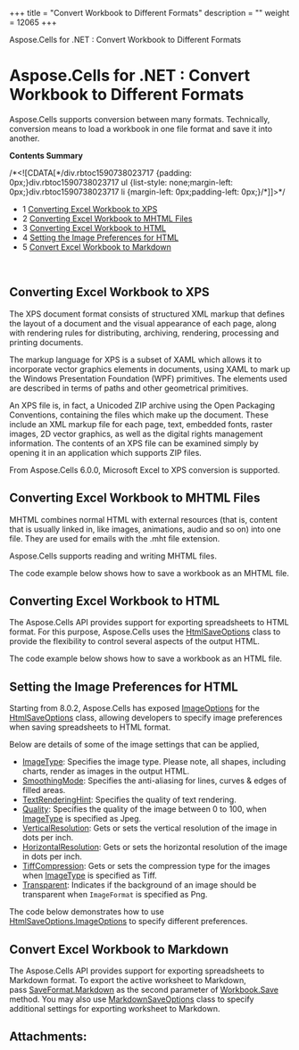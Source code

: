 +++
title = "Convert Workbook to Different Formats" 
description = "" 
weight = 12065 
+++

Aspose.Cells for .NET : Convert Workbook to Different Formats  

# Aspose.Cells for .NET : Convert Workbook to Different Formats


Aspose.Cells supports conversion between many formats. Technically, conversion means to load a workbook in one file format and save it into another.

**Contents Summary**

/\*<!\[CDATA\[\*/div.rbtoc1590738023717 {padding: 0px;}div.rbtoc1590738023717 ul {list-style: none;margin-left: 0px;}div.rbtoc1590738023717 li {margin-left: 0px;padding-left: 0px;}/\*\]\]>\*/

*   1 [Converting Excel Workbook to XPS](#ConvertWorkbooktoDifferentFormats-ConvertingExcelWorkbooktoXPS)
*   2 [Converting Excel Workbook to MHTML Files](#ConvertWorkbooktoDifferentFormats-ConvertingExcelWorkbooktoMHTMLFiles)
*   3 [Converting Excel Workbook to HTML](#ConvertWorkbooktoDifferentFormats-ConvertingExcelWorkbooktoHTML)
*   4 [Setting the Image Preferences for HTML](#ConvertWorkbooktoDifferentFormats-SettingtheImagePreferencesforHTML)
*   5 [Convert Excel Workbook to Markdown](#ConvertWorkbooktoDifferentFormats-ConvertExcelWorkbooktoMarkdown)

 

## Converting Excel Workbook to XPS

The XPS document format consists of structured XML markup that defines the layout of a document and the visual appearance of each page, along with rendering rules for distributing, archiving, rendering, processing and printing documents.

The markup language for XPS is a subset of XAML which allows it to incorporate vector graphics elements in documents, using XAML to mark up the Windows Presentation Foundation (WPF) primitives. The elements used are described in terms of paths and other geometrical primitives.

An XPS file is, in fact, a Unicoded ZIP archive using the Open Packaging Conventions, containing the files which make up the document. These include an XML markup file for each page, text, embedded fonts, raster images, 2D vector graphics, as well as the digital rights management information. The contents of an XPS file can be examined simply by opening it in an application which supports ZIP files.

From Aspose.Cells 6.0.0, Microsoft Excel to XPS conversion is supported.

## Converting Excel Workbook to MHTML Files

MHTML combines normal HTML with external resources (that is, content that is usually linked in, like images, animations, audio and so on) into one file. They are used for emails with the .mht file extension.

Aspose.Cells supports reading and writing MHTML files.

The code example below shows how to save a workbook as an MHTML file.

## Converting Excel Workbook to HTML

The Aspose.Cells API provides support for exporting spreadsheets to HTML format. For this purpose, Aspose.Cells uses the [HtmlSaveOptions](https://apireference.aspose.com/net/cells/aspose.cells/htmlsaveoptions) class to provide the flexibility to control several aspects of the output HTML.

The code example below shows how to save a workbook as an HTML file.

## Setting the Image Preferences for HTML

Starting from 8.0.2, Aspose.Cells has exposed [ImageOptions](https://apireference.aspose.com/net/cells/aspose.cells/htmlsaveoptions/properties/imageoptions) for the [HtmlSaveOptions](https://apireference.aspose.com/net/cells/aspose.cells/htmlsaveoptions) class, allowing developers to specify image preferences when saving spreadsheets to HTML format.

Below are details of some of the image settings that can be applied,

*   [ImageType](https://apireference.aspose.com/net/cells/aspose.cells.drawing/imagetype): Specifies the image type. Please note, all shapes, including charts, render as images in the output HTML.
*   [SmoothingMode](https://apireference.aspose.com/net/cells/aspose.cells.rendering/imageorprintoptions/properties/smoothingmode): Specifies the anti-aliasing for lines, curves & edges of filled areas.
*   [TextRenderingHint](https://apireference.aspose.com/net/cells/aspose.cells.rendering/imageorprintoptions/properties/textrenderinghint): Specifies the quality of text rendering.
*   [Quality](https://apireference.aspose.com/net/cells/aspose.cells.rendering/imageorprintoptions/properties/quality): Specifies the quality of the image between 0 to 100, when [ImageType](https://apireference.aspose.com/net/cells/aspose.cells.drawing/imagetype) is specified as Jpeg.
*   [VerticalResolution](https://apireference.aspose.com/net/cells/aspose.cells.rendering/imageorprintoptions/properties/verticalresolution): Gets or sets the vertical resolution of the image in dots per inch.
*   [HorizontalResolution](https://apireference.aspose.com/net/cells/aspose.cells.rendering/imageorprintoptions/properties/horizontalresolution): Gets or sets the horizontal resolution of the image in dots per inch.
*   [TiffCompression](https://apireference.aspose.com/net/cells/aspose.cells.rendering/imageorprintoptions/properties/tiffcompression): Gets or sets the compression type for the images when [ImageType](https://apireference.aspose.com/net/cells/aspose.cells.drawing/imagetype) is specified as Tiff.
*   [Transparent](https://apireference.aspose.com/net/cells/aspose.cells.rendering/imageorprintoptions/properties/transparent): Indicates if the background of an image should be transparent when `ImageFormat` is specified as Png.

The code below demonstrates how to use [HtmlSaveOptions.ImageOptions](https://apireference.aspose.com/net/cells/aspose.cells/htmlsaveoptions/properties/imageoptions) to specify different preferences.

## Convert Excel Workbook to Markdown

The Aspose.Cells API provides support for exporting spreadsheets to Markdown format. To export the active worksheet to Markdown, pass [SaveFormat.Markdown](https://apireference.aspose.com/net/cells/aspose.cells/saveformat) as the second parameter of [Workbook.Save](https://apireference.aspose.com/net/cells/aspose.cells.workbook/save/methods/3) method. You may also use [MarkdownSaveOptions](https://apireference.aspose.com/net/cells/aspose.cells/markdownsaveoptions) class to specify additional settings for exporting worksheet to Markdown.


## Attachments:


